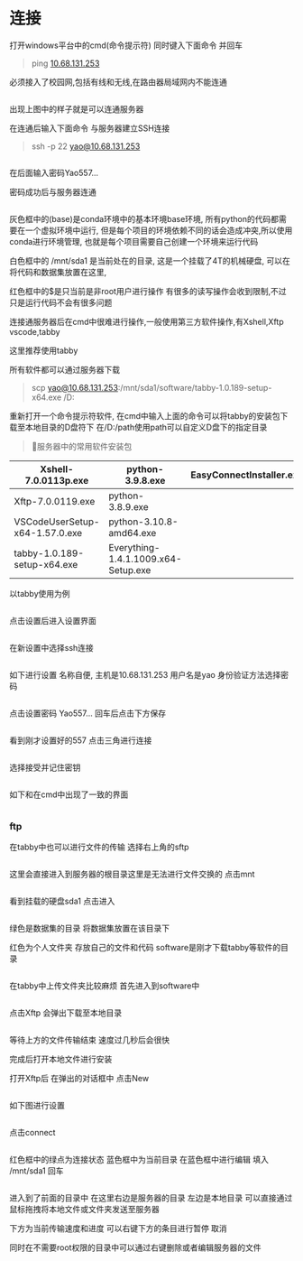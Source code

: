 # 连接

打开windows平台中的cmd(命令提示符) 同时键入下面命令 并回车

> ping [10.68.131.253](mailto:yao@10.68.131.253)

必须接入了校园网,包括有线和无线,在路由器局域网内不能连通

<figure><img src=".gitbook/assets/image_S9JY6b_KC3 (1).png" alt=""><figcaption></figcaption></figure>

出现上图中的样子就是可以连通服务器

在连通后输入下面命令 与服务器建立SSH连接

> ssh -p 22 [yao@10.68.131.253](mailto:yao@10.68.131.253)

<figure><img src=".gitbook/assets/image_ZHRhLhsV6o.png" alt=""><figcaption></figcaption></figure>

在后面输入密码Yao557...

密码成功后与服务器连通

<figure><img src=".gitbook/assets/image_z6PsznYK5m (1).png" alt=""><figcaption></figcaption></figure>

灰色框中的(base)是conda环境中的基本环境base环境, 所有python的代码都需要在一个虚拟环境中运行, 但是每个项目的环境依赖不同的话会造成冲突,所以使用conda进行环境管理, 也就是每个项目需要自己创建一个环境来运行代码

白色框中的 /mnt/sda1 是当前处在的目录, 这是一个挂载了4T的机械硬盘, 可以在将代码和数据集放置在这里,

红色框中的$是只当前是非root用户进行操作 有很多的读写操作会收到限制,不过只是运行代码不会有很多问题

连接通服务器后在cmd中很难进行操作,一般使用第三方软件操作,有Xshell,Xftp vscode,tabby

这里推荐使用tabby

所有软件都可以通过服务器下载

> scp [yao@10.68.131.253](mailto:yao@10.68.131.253):/mnt/sda1/software/tabby-1.0.189-setup-x64.exe /D:

重新打开一个命令提示符软件, 在cmd中输入上面的命令可以将tabby的安装包下载至本地目录的D盘符下 在/D:/path使用path可以自定义D盘下的指定目录

> 🚾服务器中的常用软件安装包

| Xshell-7.0.0113p.exe           | python-3.9.8.exe                    | EasyConnectInstaller.exe |
| ------------------------------ | ----------------------------------- | ------------------------ |
| Xftp-7.0.0119.exe              | python-3.8.9.exe                    |                          |
| VSCodeUserSetup-x64-1.57.0.exe | python-3.10.8-amd64.exe             |                          |
| tabby-1.0.189-setup-x64.exe    | Everything-1.4.1.1009.x64-Setup.exe |                          |

以tabby使用为例

<figure><img src=".gitbook/assets/image_fH59XVJ_Dh.png" alt=""><figcaption></figcaption></figure>

点击设置后进入设置界面

<figure><img src=".gitbook/assets/image_caV5Df2v0S.png" alt=""><figcaption></figcaption></figure>

在新设置中选择ssh连接

<figure><img src=".gitbook/assets/image_gHywx5N5qh.png" alt=""><figcaption></figcaption></figure>

如下进行设置 名称自便, 主机是10.68.131.253 用户名是yao 身份验证方法选择密码

<figure><img src=".gitbook/assets/image_KSl1UqhMmD.png" alt=""><figcaption></figcaption></figure>

点击设置密码 Yao557... 回车后点击下方保存

<figure><img src=".gitbook/assets/image_nIKKV7YXj4.png" alt=""><figcaption></figcaption></figure>

看到刚才设置好的557 点击三角进行连接

<figure><img src=".gitbook/assets/image_ffi3jMV9X9.png" alt=""><figcaption></figcaption></figure>

选择接受并记住密钥

<figure><img src=".gitbook/assets/image_DFOVRc8r9p.png" alt=""><figcaption></figcaption></figure>

如下和在cmd中出现了一致的界面

<figure><img src=".gitbook/assets/image_0KQv5Hkt1w.png" alt=""><figcaption></figcaption></figure>

### ftp

在tabby中也可以进行文件的传输 选择右上角的sftp

<figure><img src=".gitbook/assets/image_A-Tfl-IH-6.png" alt=""><figcaption></figcaption></figure>

这里会直接进入到服务器的根目录这里是无法进行文件交换的 点击mnt

<figure><img src=".gitbook/assets/image_mCKBSAWhae.png" alt=""><figcaption></figcaption></figure>

看到挂载的硬盘sda1 点击进入

<figure><img src=".gitbook/assets/image_xHdvBsIhky.png" alt=""><figcaption></figcaption></figure>

绿色是数据集的目录 将数据集放置在该目录下

红色为个人文件夹 存放自己的文件和代码 software是刚才下载tabby等软件的目录

<figure><img src=".gitbook/assets/image_07_ELQYjYf.png" alt=""><figcaption></figcaption></figure>

在tabby中上传文件夹比较麻烦 首先进入到software中

<figure><img src=".gitbook/assets/image_THNHF3UB8p.png" alt=""><figcaption></figcaption></figure>

点击Xftp 会弹出下载至本地目录

<figure><img src=".gitbook/assets/image_v95ROTW6tW.png" alt=""><figcaption></figcaption></figure>

等待上方的文件传输结束 速度过几秒后会很快

完成后打开本地文件进行安装

打开Xftp后 在弹出的对话框中 点击New

<figure><img src=".gitbook/assets/image_hAqK999Ljh.png" alt=""><figcaption></figcaption></figure>

如下图进行设置

<figure><img src=".gitbook/assets/image_c0HJaNr8TA.png" alt=""><figcaption></figcaption></figure>

点击connect

<figure><img src=".gitbook/assets/image_1xdjmXxrxi.png" alt=""><figcaption></figcaption></figure>

红色框中的绿点为连接状态 蓝色框中为当前目录 在蓝色框中进行编辑 填入 /mnt/sda1 回车

<figure><img src=".gitbook/assets/image_pqbrIb73qB.png" alt=""><figcaption></figcaption></figure>

进入到了前面的目录中 在这里右边是服务器的目录 左边是本地目录 可以直接通过鼠标拖拽将本地文件或文件夹发送至服务器

下方为当前传输速度和进度 可以右键下方的条目进行暂停 取消

同时在不需要root权限的目录中可以通过右键删除或者编辑服务器的文件

<figure><img src=".gitbook/assets/image_WTsVwL6jts.png" alt=""><figcaption></figcaption></figure>
